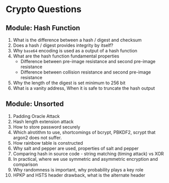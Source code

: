 # Crypto Questions

## Module: Hash Function
1. What is the difference between a hash / digest and checksum
2. Does a hash / digest provides integrity by itself?
3. Why `base64` encoding is used as a output of a hash function
4. What are the hash function fundamental properties
    - Difference between pre-image resistance and second pre-image resistance
    - Difference between collision resistance and second pre-image resistance
5. Why the length of the digest is set minimum to 256 bit
6. What is a vanity address, When it is safe to truncate the hash output

## Module: Unsorted
1. Padding Oracle Attack
2. Hash length extension attack
3. How to store password securely
4. Which alrotithm to use, shortcomings of bcrypt, PBKDF2, scrypt that argon2 does not suffer.
5. How rainbow table is constructed
6. Why salt and pepper are used, properties of salt and pepper
7. Comparing hash in source code - string matching (timing attack) vs XOR 
8. In practical, where we use symmetric and asymmetric encryption and comparison 
9. Why randomness is important, why probability plays a key role
10. HPKP and HSTS header drawback, what is the alternate header
